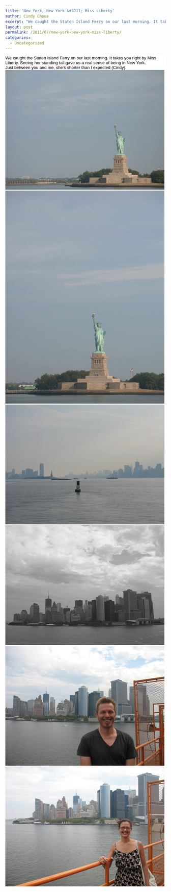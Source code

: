 ```yaml
---
title: 'New York, New York &#8211; Miss Liberty'
author: Cindy Choua
excerpt: "We caught the Staten Island Ferry on our last morning. It takes you right by Miss Liberty. Seeing her standing tall gave us a real sense of being in New York.Just between you and me, she's shorter than I expected (Cindy)."
layout: post
permalink: /2011/07/new-york-new-york-miss-liberty/
categories:
  - Uncategorized
---
```

<div style="color:#000;background-color:#fff;font-family:arial, helvetica, sans-serif;font-size:10pt;">
  <div>
    We caught the Staten Island Ferry on our last morning. It takes you right by Miss Liberty. Seeing her standing tall gave us a real sense of being in New York.
  </div>
  
  <div>
    Just between you and me, she&#8217;s shorter than I expected (Cindy).
  </div>
</div>

<div class='p_embed p_image_embed'>
  <a href="/wp-content/uploads/2011/07/img_5586-scaled-1000.jpg"><img alt="Img_5586" height="375" src="/wp-content/uploads/2011/07/img_5586-scaled-1000.jpg?w=300" width="500" /></a><a href="/wp-content/uploads/2011/07/img_5587-scaled-1000.jpg"><img alt="Img_5587" height="667" src="/wp-content/uploads/2011/07/img_5587-scaled-1000.jpg?w=225" width="500" /></a><a href="/wp-content/uploads/2011/07/img_5588-scaled-1000.jpg"><img alt="Img_5588" height="375" src="/wp-content/uploads/2011/07/img_5588-scaled-1000.jpg?w=300" width="500" /></a><a href="/wp-content/uploads/2011/07/img_5599-scaled-1000.jpg"><img alt="Img_5599" height="375" src="/wp-content/uploads/2011/07/img_5599-scaled-1000.jpg?w=300" width="500" /></a><a href="/wp-content/uploads/2011/07/img_5602-scaled-1000.jpg"><img alt="Img_5602" height="375" src="/wp-content/uploads/2011/07/img_5602-scaled-1000.jpg?w=300" width="500" /></a><a href="/wp-content/uploads/2011/07/img_5605-scaled-1000.jpg"><img alt="Img_5605" height="375" src="/wp-content/uploads/2011/07/img_5605-scaled-1000.jpg?w=300" width="500" /></a>
</div>